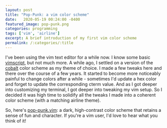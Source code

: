 ```yaml
---
layout: post
title: "Pop-Punk: a vim color scheme"
date:   2020-05-19 00:24:00 -0400
featured_image: pop-punk.png
categories: programming
tags: ['vim', 'airline']
excerpt: A brief introduction of my first vim color scheme
permalink: /:categories/:title
---
```


I've been using the vim text editor for a while now.  I
know some basic
[vimscript](https://learnvimscriptthehardway.stevelosh.com/),
but not much more.  A while ago, I settled on a version of
the [cobalt](https://github.com/gkjgh/cobalt) color scheme
as my theme of choice.  I made a few tweaks here and there
over the course of a few years.  It started to become more
noticeably painful to change colors after a while - sometimes
I'd update a hex color and forget to update the corresponding
cterm value.  And as I got deeper into customizing my terminal,
I got deeper into tweaking my vim setup.  So I decided it was
high time to solidify all the tweaks I made into a coherent
color scheme (with a matching airline theme).

So, here's
[pop-punk.vim](https://github.com/bignimbus/pop-punk.vim):
a dark, high-contrast color scheme that retains a sense of
fun and character.  If you're a vim user, I'd love to hear
what you think of it!
